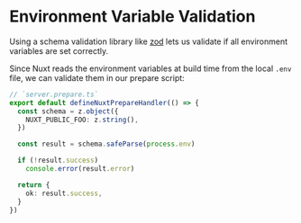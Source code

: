 # Environment Variable Validation

Using a schema validation library like [zod](https://github.com/colinhacks/zod) lets us validate if all environment variables are set correctly.

Since Nuxt reads the environment variables at build time from the local `.env` file, we can validate them in our prepare script:

```ts
// `server.prepare.ts`
export default defineNuxtPrepareHandler(() => {
  const schema = z.object({
    NUXT_PUBLIC_FOO: z.string(),
  })

  const result = schema.safeParse(process.env)

  if (!result.success)
    console.error(result.error)

  return {
    ok: result.success,
  }
})
```
